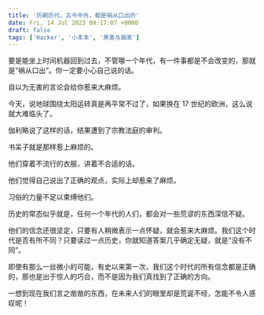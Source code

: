 ```yaml
---
title: '历朝历代，古今中外，都是祸从口出的'
date: Fri, 14 Jul 2023 09:17:07 +0000
draft: false
tags: ['Hacker', '小本本', '黑客与画家']
---
```


要是能坐上时间机器回到过去，不管哪一个年代，有一件事都是不会改变的，那就是“祸从口出”。你一定要小心自己说的话。  
  
自以为无害的言论会给你惹来大麻烦。  
  
今天，说地球围绕太阳运转真是再平常不过了，如果换在 17 世纪的欧洲，这么说就大难临头了。  
  
伽利略说了这样的话，结果遭到了宗教法庭的审判。  
  
书呆子就是那样惹上麻烦的。  
  
他们穿着不流行的衣服，讲着不合适的话。  
  
他们觉得自己说出了正确的观点，实际上却惹来了麻烦。  
  
习俗的力量不足以束缚他们。  
  
历史的常态似乎就是，任何一个年代的人们，都会对一些荒谬的东西深信不疑。  
  
他们的信念还很坚定，只要有人稍微表示一点怀疑，就会惹来大麻烦。我们这个时代是否有所不同？只要读过一点历史，你就知道答案几乎确定无疑，就是“没有不同”。  
  
即使有那么一丝微小的可能，有史以来第一次，我们这个时代的所有信念都是正确的，那也是出于惊人的巧合，而不是因为我们真找到了正确的方向。  
  
一想到现在我们言之凿凿的东西，在未来人们的眼里却是荒诞不经，怎能不令人感叹呢！